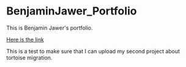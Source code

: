 # BenjaminJawer_Portfolio
This is Benjamin Jawer's portfolio.

[Here is the link](https://BenjaminJawer.github.io/BenjaminJawer_Portfolio/Project_2.html)

This is a test to make sure that I can upload my second project about tortoise migration.
